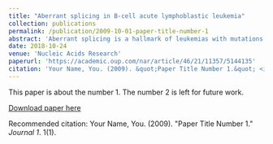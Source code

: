 ```yaml
---
title: "Aberrant splicing in B-cell acute lymphoblastic leukemia"
collection: publications
permalink: /publication/2009-10-01-paper-title-number-1
abstract: 'Aberrant splicing is a hallmark of leukemias with mutations in splicing factor (SF)-encoding genes. Here we investigated its prevalence in pediatric B-cell acute lymphoblastic leukemias (B-ALL), where SFs are not mutated. By comparing these samples to normal pro-B cells, we found thousands of aberrant local splice variations (LSVs) per sample, with 279 LSVs in 241 genes present in every comparison. These genes were enriched in RNA processing pathways and encoded ∼100 SFs, e.g. hnRNPA1. HNRNPA1 3′UTR was most pervasively mis-spliced, yielding the transcript subject to nonsense-mediated decay. To mimic this event, we knocked it down in B-lymphoblastoid cells and identified 213 hnRNPA1-regulated exon usage events comprising the hnRNPA1 splicing signature in pediatric leukemia. Some of its elements were LSVs in DICER1 and NT5C2, known cancer drivers. We searched for LSVs in other leukemia and lymphoma drivers and discovered 81 LSVs in 41 additional genes. Seventy-seven LSVs out of 81 were confirmed using two large independent B-ALL RNA-seq datasets, and the twenty most common B-ALL drivers, including NT5C2, showed higher prevalence of aberrant splicing than of somatic mutations. Thus, post-transcriptional deregulation of SF can drive widespread changes in B-ALL splicing and likely contributes to disease pathogenesis.'
date: 2018-10-24
venue: 'Nucleic Acids Research'
paperurl: 'https://academic.oup.com/nar/article/46/21/11357/5144135'
citation: 'Your Name, You. (2009). &quot;Paper Title Number 1.&quot; <i>Journal 1</i>. 1(1).'
---
```

This paper is about the number 1. The number 2 is left for future work.

[Download paper here](https://academic.oup.com/nar/article-pdf/46/21/11357/26988127/gky946.pdf)

Recommended citation: Your Name, You. (2009). "Paper Title Number 1." <i>Journal 1</i>. 1(1).
